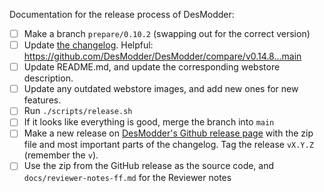 Documentation for the release process of DesModder:

- [ ] Make a branch `prepare/0.10.2` (swapping out for the correct version)
- [ ] Update [the changelog](https://github.com/DesModder/DesModder/blob/main/docs/CHANGELOG.md). Helpful: https://github.com/DesModder/DesModder/compare/v0.14.8...main
- [ ] Update README.md, and update the corresponding webstore description.
- [ ] Update any outdated webstore images, and add new ones for new features.
- [ ] Run `./scripts/release.sh`
- [ ] If it looks like everything is good, merge the branch into `main`
- [ ] Make a new release on [DesModder's Github release page](https://github.com/DesModder/DesModder/releases) with the zip file and most important parts of the changelog. Tag the release `vX.Y.Z` (remember the `v`).
- [ ] Use the zip from the GitHub release as the source code, and `docs/reviewer-notes-ff.md` for the Reviewer notes
